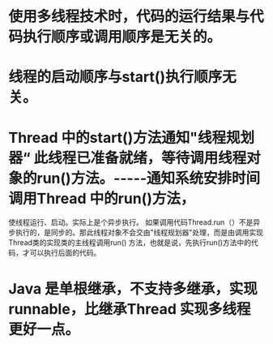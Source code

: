 # 使用多线程技术时，代码的运行结果与代码执行顺序或调用顺序是无关的。

# 线程的启动顺序与start()执行顺序无关。

# Thread 中的start()方法通知"线程规划器“ 此线程已准备就绪，等待调用线程对象的run()方法。-----通知系统安排时间调用Thread 中的run()方法，
  使线程运行、启动。实际上是个异步执行。
  如果调用代码Thread.run（）不是异步执行的，是同步的。那此线程对象不会交由"线程规划器"处理，而是由调用实现Thread类的实现类的主线程调用run()
  方法，也就是说，先执行run()方法中的代码，才可以执行后面的代码。
 
# Java 是单根继承，不支持多继承，实现runnable，比继承Thread 实现多线程更好一点。

